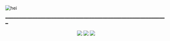 <img src="https://media.discordapp.net/attachments/1013014774281416714/1044063700572721232/RDT_20221113_2325403403574533813100149.jpg" alt="hei"/>

━━━━━━━━━━━━━━━━━━━━━━━━━━━━━━━━━━━━━━━━━━━━━━━━━━━━━━━━━━━━

<p align="center">
 <a href="https://discord.com/users919634644125761646"><img src="https://img.shields.io/badge/Cocukşube Kayra%20-7289DA.svg?&style=for-the-badge&logo=discord&logoColor=white"></a>
     <a href="https://www.instagram.com/cocuksube_kayra/" target"blank_"><img src="https://img.shields.io/badge/INSTAGRAM%20-DC3175.svg?&style=for-the-badge&logo=instagram&logoColor=white"></a>
<a href="https://discord.gg/k7v2MTKkSD"><img src="https://img.shields.io/badge/ZG_STUDIO%20-7289DA.svg?&style=for-the-badge&logo=discord&logoColor=white"></a>
